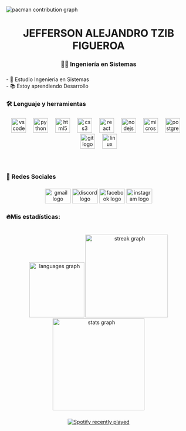 <br clear="both">

<picture>
  <source media="(prefers-color-scheme: dark)" srcset="https://raw.githubusercontent.com/Alejandro-tf01/Alejandro-tf01/output/pacman-contribution-graph-dark.svg">
  <source media="(prefers-color-scheme: light)" srcset="https://raw.githubusercontent.com/Alejandro-tf01/Alejandro-tf01/output/pacman-contribution-graph.svg">
  <img alt="pacman contribution graph" src="https://raw.githubusercontent.com/Alejandro-tf01/Alejandro-tf01/output/pacman-contribution-graph.svg">
</picture>

###

<h1 align="center">JEFFERSON ALEJANDRO TZIB FIGUEROA</h1>

###

<h3 align="center">👩‍💻 Ingeniería en Sistemas</h3>

###

<p align="left">- 🔭 Estudio Ingenieria en Sistemas<br>- 📚 Estoy aprendiendo Desarrollo</p>

###

<h3 align="left">🛠 Lenguaje y herramientas</h3>

###

<div align="center">
  <img src="https://cdn.jsdelivr.net/gh/devicons/devicon/icons/vscode/vscode-original.svg" height="40" alt="vscode logo"  />
  <img width="12" />
  <img src="https://cdn.jsdelivr.net/gh/devicons/devicon/icons/python/python-original.svg" height="40" alt="python logo"  />
  <img width="12" />
  <img src="https://cdn.jsdelivr.net/gh/devicons/devicon/icons/html5/html5-original.svg" height="40" alt="html5 logo"  />
  <img width="12" />
  <img src="https://cdn.jsdelivr.net/gh/devicons/devicon/icons/css3/css3-original.svg" height="40" alt="css3 logo"  />
  <img width="12" />
  <img src="https://cdn.jsdelivr.net/gh/devicons/devicon/icons/react/react-original.svg" height="40" alt="react logo"  />
  <img width="12" />
  <img src="https://cdn.jsdelivr.net/gh/devicons/devicon/icons/nodejs/nodejs-original.svg" height="40" alt="nodejs logo"  />
  <img width="12" />
  <img src="https://cdn.jsdelivr.net/gh/devicons/devicon/icons/microsoftsqlserver/microsoftsqlserver-plain.svg" height="40" alt="microsoftsqlserver logo"  />
  <img width="12" />
  <img src="https://cdn.jsdelivr.net/gh/devicons/devicon/icons/postgresql/postgresql-original.svg" height="40" alt="postgresql logo"  />
  <img width="12" />
  <img src="https://cdn.jsdelivr.net/gh/devicons/devicon/icons/git/git-original.svg" height="40" alt="git logo"  />
  <img width="12" />
  <img src="https://cdn.jsdelivr.net/gh/devicons/devicon/icons/linux/linux-original.svg" height="40" alt="linux logo"  />
</div>

###

<br clear="both">

<h3 align="left">📍 Redes Sociales</h3>

###

<div align="center">
  <img src="https://raw.githubusercontent.com/maurodesouza/profile-readme-generator/master/src/assets/icons/social/gmail/default.svg" width="70" height="40" alt="gmail logo"  />
  <img src="https://raw.githubusercontent.com/maurodesouza/profile-readme-generator/master/src/assets/icons/social/discord/default.svg" width="70" height="40" alt="discord logo"  />
  <img src="https://raw.githubusercontent.com/maurodesouza/profile-readme-generator/master/src/assets/icons/social/facebook/default.svg" width="70" height="40" alt="facebook logo"  />
  <img src="https://raw.githubusercontent.com/maurodesouza/profile-readme-generator/master/src/assets/icons/social/instagram/default.svg" width="70" height="40" alt="instagram logo"  />
</div>

###

<h3 align="left">🔥Mis estadísticas:</h3>

###

<br clear="both">

<div align="center">
  <img src="https://github-readme-stats.vercel.app/api/top-langs?username=Alejandro-tf01&locale=es&hide_title=false&layout=compact&card_width=320&langs_count=5&theme=nord&hide_border=false&order=2&custom_title=%F0%9F%94%A5%20Languages" height="150" alt="languages graph"  />
  <img src="https://streak-stats.demolab.com?user=Alejandro-tf01&locale=es&mode=daily&theme=nord&hide_border=false&border_radius=5&order=3" height="225" alt="streak graph"  />
  <img src="https://github-readme-stats.vercel.app/api?username=Alejandro-tf01&hide_title=false&hide_rank=false&show_icons=true&include_all_commits=true&count_private=true&disable_animations=false&theme=nord&locale=es&hide_border=false&order=1&custom_title=%F0%9F%93%8C%20Estad%C3%ADsticas%20de%20GitHub" height="250" alt="stats graph"  />
</div>

###

<div align="center">
  <a href="https://open.spotify.com/user/31fkbj34zhpy3cp7gfidg66dtiui">
    <img src="https://spotify-recently-played-readme.vercel.app/api?user=31fkbj34zhpy3cp7gfidg66dtiui&count=5&unique=false" alt="Spotify recently played"  />
  </a>
</div>

###
